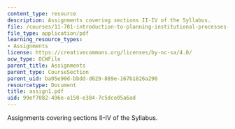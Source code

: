 ```yaml
---
content_type: resource
description: Assignments covering sections II-IV of the Syllabus.
file: /courses/11-701-introduction-to-planning-institutional-processes-in-developing-countries-fall-2003/99ef7082496ea150e3847c5dce05a6ad_assign1.pdf
file_type: application/pdf
learning_resource_types:
- Assignments
license: https://creativecommons.org/licenses/by-nc-sa/4.0/
ocw_type: OCWFile
parent_title: Assignments
parent_type: CourseSection
parent_uid: ba05e90d-bbdd-d029-889e-167b1826a290
resourcetype: Document
title: assign1.pdf
uid: 99ef7082-496e-a150-e384-7c5dce05a6ad
---
```

Assignments covering sections II-IV of the Syllabus.